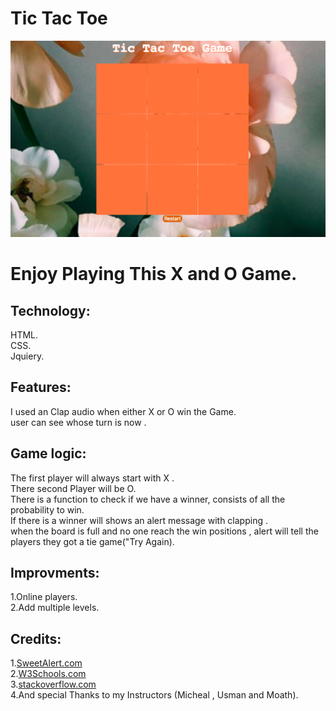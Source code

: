 # **Tic Tac Toe**</br>
![alt text](myimage.png)
# **Enjoy Playing This X and O Game.**</br>

## Technology:</br>
HTML.</br>
CSS.</br>
Jquiery.</br>

## Features:</br>
I used an Clap audio  when either X or O win the Game.</br>
user can see whose turn is now .</br>

## Game logic:</br>
The first player will always start with X .</br>
There second Player will be O.</br>
There is a function to check if we have a winner, consists of all the probability to win.</br>
If there is a winner will shows an alert message with clapping .</br>
when the board is full and no one reach the win positions , alert will tell the players they got a tie game("Try Again).</br>

## Improvments: </br>
1.Online players.</br>
2.Add multiple levels.</br>

## Credits:</br>
1.[SweetAlert.com](www.sweetalert.js.org)</br>
2.[W3Schools.com](www.w3schools.com)</br>
3.[stackoverflow.com](www.stackoverflow.com)</br>
4.And special Thanks to my Instructors (Micheal , Usman and Moath).
